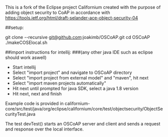 This is a fork of the Eclipse project Californium created with the purpose of adding object security to CoAP in accordance with https://tools.ietf.org/html/draft-selander-ace-object-security-04

##setup:

git clone --recursive git@github.com:joakimb/OSCoAP.git
cd OSCoAP
./makeCOSElocal.sh

##import instructions for intellij: 
###(any other java IDE such as eclipse should work aswell)

* Start intellij
* Select "import project" and navigate to OSCoAP directory
* Select "import project from external model" and "maven", hit next
* Select "import maven projects automatically"
* Hit next until prompted for java SDK, select a java 1.8 version
* Hit next, next and finish

Example code is provided in californium-core/src/test/java/org/eclipse/californium/core/test/objectsecurity/ObjectSecurityTest.java

The test devTest() starts an OSCoAP server and client and sends a request and response over the local interface.


